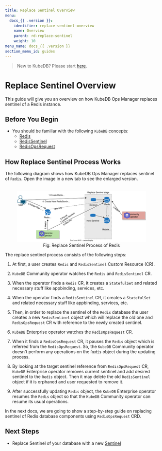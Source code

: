 ```yaml
---
title: Replace Sentinel Overview
menu:
  docs_{{ .version }}:
    identifier: replace-sentinel-overview
    name: Overview
    parent: rd-replace-sentinel
    weight: 10
menu_name: docs_{{ .version }}
section_menu_id: guides
---
```


> New to KubeDB? Please start [here](/docs/README.md).

# Replace Sentinel Overview

This guide will give you an overview on how KubeDB Ops Manager replaces sentinel of a Redis instance.

## Before You Begin

- You should be familiar with the following `KubeDB` concepts:
  - [Redis](/docs/guides/redis/concepts/redis.md)
  - [RedisSentinel](/docs/guides/redis/concepts/redissentinel.md)
  - [RedisOpsRequest](/docs/guides/redis/concepts/redisopsrequest.md)

## How Replace Sentinel Process Works

The following diagram shows how KubeDB Ops Manager replaces sentinel of `Redis`. Open the image in a new tab to see the enlarged version.

<figure align="center">
  <img alt="updating Process of MongoDB" src="/docs/images/day-2-operation/redis/replace-sentinel.svg">
<figcaption align="center">Fig: Replace Sentinel Process of Redis</figcaption>
</figure>

The replace sentinel process consists of the following steps:

1. At first, a user creates `Redis` and `RedisSentinel` Custom Resource (CR).

2. `KubeDB` Community operator watches the `Redis` and `RedisSentinel` CR.

3. When the operator finds a `Redis` CR, it creates a `StatefulSet` and related necessary stuff like appbinding, services, etc.

4. When the operator finds a `RedisSentinel` CR, it creates a `StatefulSet` and related necessary stuff like appbinding, services, etc.

5. Then, in order to replace the sentinel of the `Redis` database the user creates a new `RedisSentinel` object which will replace the old one and `RedisOpsRequest` CR with reference to the newly created sentinel.

6. `KubeDB` Enterprise operator watches the `RedisOpsRequest` CR.

7. When it finds a `RedisOpsRequest` CR, it pauses the `Redis` object which is referred from the `RedisOpsRequest`. So, the `KubeDB` Community operator doesn't perform any operations on the `Redis` object during the updating process.  

8. By looking at the target sentinel reference from `RedisOpsRequest` CR, `KubeDB` Enterprise operator removes current sentinel and add desired sentinel to the `Redis` object. Then it may delete the old `RedisSentinel` object if it is orphaned and user requested to remove it.

9. After successfully updating `Redis` object, the `KubeDB` Enterprise operator resumes the `Redis` object so that the `KubeDB` Community operator can resume its usual operations.

In the next docs, we are going to show a step-by-step guide on replacing sentinel of Redis database components using `RedisOpsRequest` CRD.

## Next Steps

- Replace Sentinel of your database with a new [Sentinel](/docs/guides/redis/sentinel/replacesentinel/replace-sentinel.md)